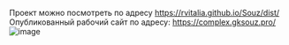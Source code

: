 Проект можно посмотреть по адресу   https://rvitalia.github.io/Souz/dist/
Опубликованный рабочий сайт по адресу: https://complex.gksouz.pro/
![image](https://github.com/rvitalia/Souz/assets/116353166/8e6b27cb-5892-4b54-9d62-24c0e6bdc6b6)
